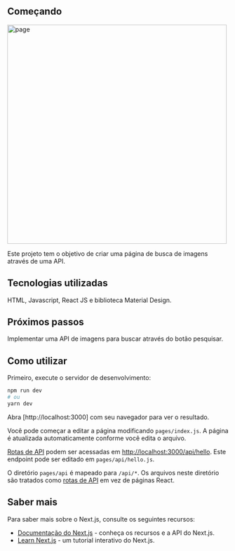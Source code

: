 
## Começando

<img width="500" alt="page" src="https://github.com/rafa-almeida/snap/assets/91760517/5b6ddefe-a8bf-49c8-a3ea-b668f51b00ab">

Este projeto tem o objetivo de criar uma página de busca de imagens através de uma API.

## Tecnologias utilizadas

HTML, Javascript, React JS e biblioteca Material Design.

## Próximos passos

Implementar uma API de imagens para buscar através do botão pesquisar.


## Como utilizar

Primeiro, execute o servidor de desenvolvimento:

```bash
npm run dev
# ou
yarn dev
```

Abra [http://localhost:3000] com seu navegador para ver o resultado.

Você pode começar a editar a página modificando `pages/index.js`. A página é atualizada automaticamente conforme você edita o arquivo.

[Rotas de API](https://nextjs.org/docs/api-routes/introduction) podem ser acessadas em [http://localhost:3000/api/hello](http://localhost:3000/api/hello ). Este endpoint pode ser editado em `pages/api/hello.js`.

O diretório `pages/api` é mapeado para `/api/*`. Os arquivos neste diretório são tratados como [rotas de API](https://nextjs.org/docs/api-routes/introduction) em vez de páginas React.

## Saber mais

Para saber mais sobre o Next.js, consulte os seguintes recursos:

- [Documentação do Next.js](https://nextjs.org/docs) - conheça os recursos e a API do Next.js.
- [Learn Next.js](https://nextjs.org/learn) - um tutorial interativo do Next.js.
